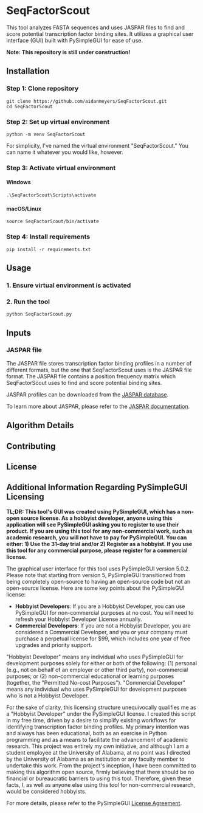 # SeqFactorScout
This tool analyzes FASTA sequences and uses JASPAR files to find and score potential transcription factor binding sites. It utilizes a graphical user interface (GUI) built with PySimpleGUI for ease of use.

**Note: This repository is still under construction!**
## Installation
### Step 1: Clone repository
    git clone https://github.com/aidanmeyers/SeqFactorScout.git
    cd SeqFactorScout
### Step 2: Set up virtual environment
    python -m venv SeqFactorScout
For simplicity, I've named the virtual environment "SeqFactorScout." You can name it whatever you would like, however.
### Step 3: Activate virtual environment
#### Windows
    .\SeqFactorScout\Scripts\activate
#### macOS/Linux
    source SeqFactorScout/bin/activate
### Step 4: Install requirements
    pip install -r requirements.txt
## Usage
### 1. Ensure virtual environment is activated
### 2. Run the tool
    python SeqFactorScout.py

## Inputs
### JASPAR file 
The JASPAR file stores transcription factor binding profiles in a number of different formats, but the one that SeqFactorScout uses is the JASPAR file format. The JASPAR file contains a position frequency matrix which SeqFactorScout uses to find and score potential binding sites. 

JASPAR profiles can be downloaded from the [JASPAR database](https://jaspar.elixir.no/). 

To learn more about JASPAR, please refer to the [JASPAR documentation](https://jaspar.elixir.no/docs/#jaspar-format). 

## Algorithm Details

## Contributing

## License

## Additional Information Regarding PySimpleGUI Licensing

**TL;DR: This tool's GUI was created using PySimpleGUI, which has a non-open source license. As a hobbyist developer, anyone using this application will see PySimpleGUI asking you to register to use their product. If you are using this tool for any non-commercial work, such as academic research, you will not have to pay for PySimpleGUI. You can either: 1) Use the 31-day trial and/or 2) Register as a hobbyist. If you use this tool for any commercial purpose, please register for a commercial license.**

The graphical user interface for this tool uses PySimpleGUI version 5.0.2. Please note that starting from version 5, PySimpleGUI transitioned from being completely open-source to having an open-source code but not an open-source license. Here are some key points about the PySimpleGUI license:

- **Hobbyist Developers**: If you are a Hobbyist Developer, you can use PySimpleGUI for non-commercial purposes at no cost. You will need to refresh your Hobbyist Developer License annually.
- **Commercial Developers**: If you are not a Hobbyist Developer, you are considered a Commercial Developer, and you or your company must purchase a perpetual license for $99, which includes one year of free upgrades and priority support.

"Hobbyist Developer" means any individual who uses PySimpleGUI for development purposes solely for either or both of the following: (1) personal (e.g., not on behalf of an employer or other third party), non-commercial purposes; or (2) non-commercial educational or learning purposes (together, the "Permitted No-cost Purposes"). "Commercial Developer" means any individual who uses PySimpleGUI for development purposes who is not a Hobbyist Developer.

For the sake of clarity, this licensing structure unequivocally qualifies me as a "Hobbyist Developer" under the PySimpleGUI license. I created this script in my free time, driven by a desire to simplify existing workflows for identifying transcription factor binding profiles. My primary intention was and always has been educational, both as an exercise in Python programming and as a means to facilitate the advancement of academic research. This project was entirely my own initiative, and although I am a student employee at the University of Alabama, at no point was I directed by the University of Alabama as an institution or any faculty member to undertake this work. From the project's inception, I have been committed to making this algorithm open source, firmly believing that there should be no financial or bureaucratic barriers to using this tool. Therefore, given these facts, I, as well as anyone else using this tool for non-commercial research, would be considered hobbyists.

For more details, please refer to the PySimpleGUI [License Agreement](https://pysimplegui.com/eula).
